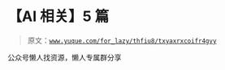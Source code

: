 # 【AI 相关】5 篇

> 原文：[`www.yuque.com/for_lazy/thfiu8/txyaxrxcoifr4gvy`](https://www.yuque.com/for_lazy/thfiu8/txyaxrxcoifr4gvy)

公众号懒人找资源，懒人专属群分享